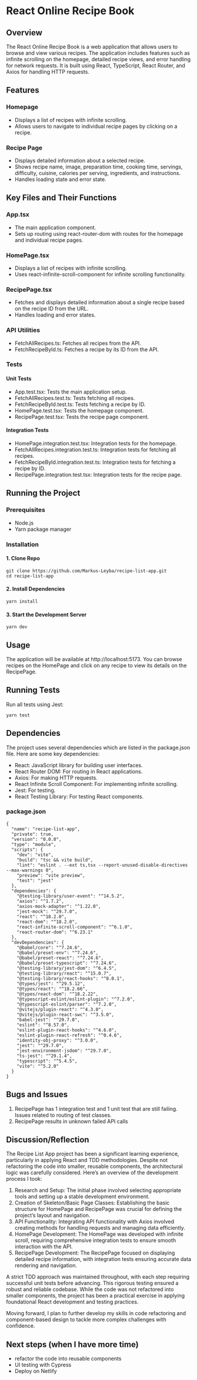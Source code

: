# React Online Recipe Book

## Overview

The React Online Recipe Book is a web application that allows users to browse and view various recipes. The application includes features such as infinite scrolling on the homepage, detailed recipe views, and error handling for network requests. It is built using React, TypeScript, React Router, and Axios for handling HTTP requests.

## Features

### Homepage

- Displays a list of recipes with infinite scrolling.
- Allows users to navigate to individual recipe pages by clicking on a recipe.

### Recipe Page

- Displays detailed information about a selected recipe.
- Shows recipe name, image, preparation time, cooking time, servings, difficulty, cuisine, calories per serving,    ingredients, and instructions.
- Handles loading state and error state.

## Key Files and Their Functions

### App.tsx

- The main application component.
- Sets up routing using react-router-dom with routes for the homepage and individual recipe pages.

### HomePage.tsx

- Displays a list of recipes with infinite scrolling.
- Uses react-infinite-scroll-component for infinite scrolling functionality.

### RecipePage.tsx

- Fetches and displays detailed information about a single recipe based on the recipe ID from the URL.
- Handles loading and error states.

### API Utilities

- FetchAllRecipes.ts: Fetches all recipes from the API.
- FetchRecipeById.ts: Fetches a recipe by its ID from the API.

### Tests

#### Unit Tests

- App.test.tsx: Tests the main application setup.
- FetchAllRecipes.test.ts: Tests fetching all recipes.
- FetchRecipeById.test.ts: Tests fetching a recipe by ID.
- HomePage.test.tsx: Tests the homepage component.
- RecipePage.test.tsx: Tests the recipe page component.

#### Integration Tests

- HomePage.integration.test.tsx: Integration tests for the homepage.
- FetchAllRecipes.integration.test.ts: Integration tests for fetching all recipes.
- FetchRecipeById.integration.test.ts: Integration tests for fetching a recipe by ID.
- RecipePage.integration.test.tsx: Integration tests for the recipe page.

## Running the Project

### Prerequisites

- Node.js
- Yarn package manager

### Installation

#### 1. Clone Repo

```
git clone https://github.com/Markus-Leyba/recipe-list-app.git
cd recipe-list-app
```

#### 2. Install Dependencies

``` 
yarn install
```

#### 3. Start the Development Server

```
yarn dev
```

## Usage

The application will be available at http://localhost:5173. You can browse recipes on the HomePage and click on any recipe to view its details on the RecipePage.

## Running Tests

Run all tests using Jest:

```
yarn test
```

## Dependencies

The project uses several dependencies which are listed in the package.json file. Here are some key dependencies:

- React: JavaScript library for building user interfaces.
- React Router DOM: For routing in React applications.
- Axios: For making HTTP requests.
- React Infinite Scroll Component: For implementing infinite scrolling.
- Jest: For testing.
- React Testing Library: For testing React components.

### package.json

```
{
  "name": "recipe-list-app",
  "private": true,
  "version": "0.0.0",
  "type": "module",
  "scripts": {
    "dev": "vite",
    "build": "tsc && vite build",
    "lint": "eslint . --ext ts,tsx --report-unused-disable-directives --max-warnings 0",
    "preview": "vite preview",
    "test": "jest"
  },
  "dependencies": {
    "@testing-library/user-event": "^14.5.2",
    "axios": "^1.7.2",
    "axios-mock-adapter": "^1.22.0",
    "jest-mock": "^29.7.0",
    "react": "^18.2.0",
    "react-dom": "^18.2.0",
    "react-infinite-scroll-component": "^6.1.0",
    "react-router-dom": "^6.23.1"
  },
  "devDependencies": {
    "@babel/core": "^7.24.6",
    "@babel/preset-env": "^7.24.6",
    "@babel/preset-react": "^7.24.6",
    "@babel/preset-typescript": "^7.24.6",
    "@testing-library/jest-dom": "^6.4.5",
    "@testing-library/react": "^15.0.7",
    "@testing-library/react-hooks": "^8.0.1",
    "@types/jest": "^29.5.12",
    "@types/react": "^18.2.66",
    "@types/react-dom": "^18.2.22",
    "@typescript-eslint/eslint-plugin": "^7.2.0",
    "@typescript-eslint/parser": "^7.2.0",
    "@vitejs/plugin-react": "^4.3.0",
    "@vitejs/plugin-react-swc": "^3.5.0",
    "babel-jest": "^29.7.0",
    "eslint": "^8.57.0",
    "eslint-plugin-react-hooks": "^4.6.0",
    "eslint-plugin-react-refresh": "^0.4.6",
    "identity-obj-proxy": "^3.0.0",
    "jest": "^29.7.0",
    "jest-environment-jsdom": "^29.7.0",
    "ts-jest": "^29.1.4",
    "typescript": "^5.4.5",
    "vite": "^5.2.0"
  }
}
```

## Bugs and Issues

1. RecipePage has 1 integration test and 1 unit test that are still failing. Issues related to routing of test classes. 
2. RecipePage results in unknown failed API calls

## Discussion/Reflection

The Recipe List App project has been a significant learning experience, particularly in applying React and TDD methodologies. Despite not refactoring the code into smaller, reusable components, the architectural logic was carefully considered. Here’s an overview of the development process I took:

1. Research and Setup: The initial phase involved selecting appropriate tools and setting up a stable development environment.
2. Creation of Skeleton/Basic Page Classes: Establishing the basic structure for HomePage and RecipePage was crucial for defining the project’s layout and navigation.
3. API Functionality: Integrating API functionality with Axios involved creating methods for handling requests and managing data efficiently.
4. HomePage Development: The HomePage was developed with infinite scroll, requiring comprehensive integration tests to ensure smooth interaction with the API.
5. RecipePage Development: The RecipePage focused on displaying detailed recipe information, with integration tests ensuring accurate data rendering and navigation.

A strict TDD approach was maintained throughout, with each step requiring successful unit tests before advancing. This rigorous testing ensured a robust and reliable codebase. While the code was not refactored into smaller components, the project has been a practical exercise in applying foundational React development and testing practices.

Moving forward, I plan to further develop my skills in code refactoring and component-based design to tackle more complex challenges with confidence.

## Next steps (when I have more time)

- refactor the code into reusable components
- UI testing with Cypress
- Deploy on Netlify
